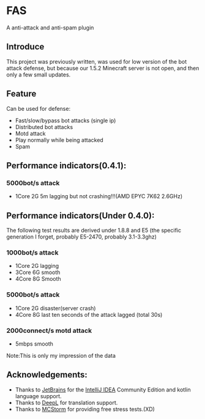 # FAS

A anti-attack and anti-spam plugin

## Introduce

This project was previously written, was used for low version of the bot attack defense, but because our 1.5.2 Minecraft
server is not open, and then only a few small updates.

## Feature

Can be used for defense:

- Fast/slow/bypass bot attacks (single ip)
- Distributed bot attacks
- Motd attack
- Play normally while being attacked
- Spam
## Performance indicators(0.4.1):
### 5000bot/s attack
- 1Core 2G 5m lagging but not crashing!!!(AMD EPYC 7K62 2.6GHz)

## Performance indicators(Under 0.4.0):

The following test results are derived under 1.8.8 and E5 (the specific generation I forget, probably E5-2470, probably
3.1-3.3ghz)

### 1000bot/s attack

- 1Core 2G lagging
- 3Core 6G smooth
- 4Core 8G Smooth

### 5000bot/s attack

- 1Core 2G disaster(server crash)
- 4Core 8G last ten seconds of the attack lagged (total 30s)

### 2000connect/s motd attack

- 5mbps smooth

Note:This is only my impression of the data

## Acknowledgements:

- Thanks to [JetBrains](https://www.jetbrains.com/) for the [IntelliJ IDEA](https://www.jetbrains.com/idea/download/)
  Community Edition and kotlin language support.
- Thanks to [DeepL](https://www.deepl.com/) for translation support.
- Thanks to [MCStorm](https://mcstorm.ru/) for providing free stress tests.(XD)